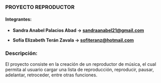 ### PROYECTO REPRODUCTOR

#### Integrantes:
- **Sandra Anabel Palacios Abad -> [sandraanabel21@gmail.com](mailto:sandraanabel21@gmail.com "Title")**

- **Sofía Elizabeth Terán Zavala -> [sofiteranz@hotmail.com](mailto:sofiteranz@hotmail.com "Title")**

[//]: # (- **Agregar sus nombres en integrantes**)

### Descripción:
El proyecto consiste en la creación de un reproductor de música, el cual permita al usuario cargar una lista de reproducción, reproducir, pausar, adelantar, retroceder, entre otras funciones.
